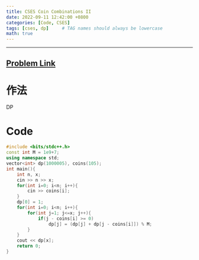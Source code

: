 ```yaml
---
title: CSES Coin Combinations II
date: 2022-09-11 12:42:00 +0800
categories: [Code, CSES]
tags: [cses, dp]     # TAG names should always be lowercase
math: true
---
```


---
## [Problem Link](https://cses.fi/problemset/task/1636/ "CSES-Coin Combinations II")

**作法**
===

DP


**Code**
===

```cpp
#include <bits/stdc++.h>
const int M = 1e9+7;
using namespace std;
vector<int> dp(1000005), coins(105);
int main(){
    int n, x;
    cin >> n >> x;
    for(int i=0; i<n; i++){
        cin >> coins[i];
    }
    dp[0] = 1;
    for(int i=0; i<n; i++){
        for(int j=1; j<=x; j++){
            if(j - coins[i] >= 0)
                dp[j] = (dp[j] + dp[j - coins[i]]) % M;
        }
    }
    cout << dp[x];
    return 0;
}
```